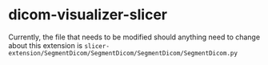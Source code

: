 # dicom-visualizer-slicer

Currently, the file that needs to be modified should anything need to change about this extension is `slicer-extension/SegmentDicom/SegmentDicom/SegmentDicom/SegmentDicom.py`
